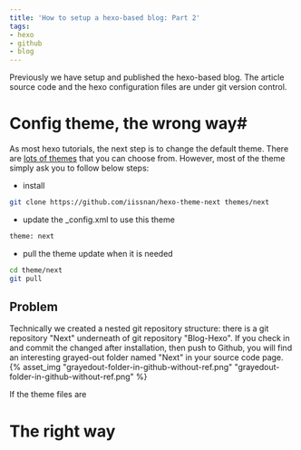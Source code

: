 ```yaml
---
title: 'How to setup a hexo-based blog: Part 2'
tags:
- hexo
- github
- blog
---
```


Previously we have setup and published the hexo-based blog. The article source code and the hexo configuration files are under git version control.  

# Config theme, the wrong way#
As most hexo tutorials, the next step is to change the default theme. There are [lots of themes](https://hexo.io/themes/) that you can choose from. However, most of the theme simply ask you to follow below steps:
- install
```bash
git clone https://github.com/iissnan/hexo-theme-next themes/next
```
- update the _config.xml to use this theme
```bash
theme: next
```
- pull the theme update when it is needed 
```bash
cd theme/next
git pull
```
## Problem ##
Technically we created a nested git repository structure: there is a git repository "Next" underneath of git repository "Blog-Hexo". If you check in and commit the changed after installation, then push to Github, you will find an interesting grayed-out folder named "Next" in your source code page.
{% asset_img "grayedout-folder-in-github-without-ref.png" "grayedout-folder-in-github-without-ref.png" %}

If the theme files are 

# The right way #
